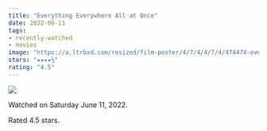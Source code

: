 ```yaml
---
title: "Everything Everywhere All at Once"
date: 2022-06-11
tags:
- recently-watched
- movies
image: "https://a.ltrbxd.com/resized/film-poster/4/7/4/4/7/4/474474-everything-everywhere-all-at-once-0-600-0-900-crop.jpg?v=281f1a041e"
stars: "★★★★½"
rating: "4.5"
---
```


<div class="letterboxd-movie-data-content">
   <p><img src="https://a.ltrbxd.com/resized/film-poster/4/7/4/4/7/4/474474-everything-everywhere-all-at-once-0-600-0-900-crop.jpg?v=281f1a041e"/></p> <p>Watched on Saturday June 11, 2022.</p> 
  <p>Rated 4.5 stars.<p>
  <div class="float-clear"></div>
</div>